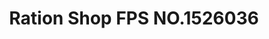 ---
title: "Ration Shop FPS NO.1526036"
url: /kanjirapally/ration-shop-fps-no-1526036/
shop: general
---